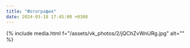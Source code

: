 ```yaml
---
title: "Фотография"
date: 2024-03-18 17:45:00 +0300
---
```



{% include media.html f="/assets/vk_photos/2/jQChZvWnURg.jpg" alt="" %}
